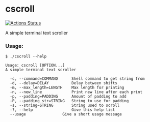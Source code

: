 # cscroll
[![Actions Status](https://github.com/cdubthecoolcat/cscroll/workflows/C%2FC++%20CI/badge.svg)](https://github.com/cdubthecoolcat/cscroll/actions)

A simple terminal text scroller

### Usage:

```
$ ./cscroll --help

Usage: cscroll [OPTION...] 
A simple terminal text scroller

  -c, --command=COMMAND      Shell command to get string from
  -d, --delay=DELAY          Delay between shifts
  -m, --max_length=LENGTH    Max length for printing
  -n, --new_line             Print new line after each print
  -p, --padding=PADDING      Amount of padding to add
  -P, --padding_str=STRING   String to use for padding
  -s, --string=STRING        String used to scroll
  -?, --help                 Give this help list
  --usage                Give a short usage message
```

